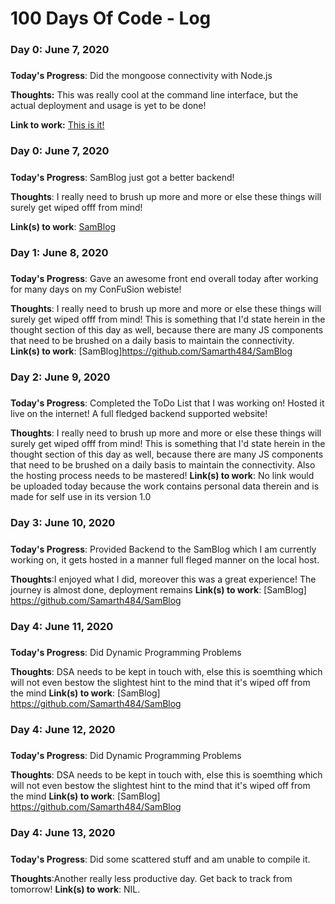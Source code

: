 # 100 Days Of Code - Log

### Day 0: June 7, 2020 
##### 

**Today's Progress**: Did the mongoose connectivity with Node.js

**Thoughts:** This was really cool at the command line interface, but the actual deployment and usage is yet to be done!

**Link to work:** [This is it!](https://github.com/Samarth484/FruitHorsDOeuvre)

### Day 0: June 7, 2020 
##### 

**Today's Progress**: SamBlog just got a better backend!

**Thoughts**: I really need to brush up more and more or else these things will surely get wiped offf from mind!

**Link(s) to work**: [SamBlog](https://github.com/Samarth484/SamBlog)

### Day 1: June 8, 2020 
##### 

**Today's Progress**: Gave an awesome front end overall today after working for many days on my ConFuSion webiste!

**Thoughts**: I really need to brush up more and more or else these things will surely get wiped offf from mind!
  This is something that I'd state herein in the thought section of this day as well, because there are many JS components that need to be brushed on a daily basis to maintain the connectivity.
**Link(s) to work**: [SamBlog]https://github.com/Samarth484/SamBlog

### Day 2: June 9, 2020 
##### 

**Today's Progress**: Completed the ToDo List that I was working on! Hosted it live on the internet! A full fledged backend supported website!

**Thoughts**: I really need to brush up more and more or else these things will surely get wiped offf from mind!
  This is something that I'd state herein in the thought section of this day as well, because there are many JS components that need to be brushed on a daily basis to maintain the connectivity. Also the hosting process needs to be mastered!
**Link(s) to work**: No link would be uploaded today because the work contains personal data therein and is made for self use in its version 1.0


### Day 3: June 10, 2020 
##### 

**Today's Progress**: Provided Backend to the SamBlog which I am currently working on, it gets hosted in a manner full fleged manner on the local host. 

**Thoughts**:I enjoyed what I did, moreover this was a great experience! The journey is almost done, deployment remains
**Link(s) to work**: [SamBlog] https://github.com/Samarth484/SamBlog

### Day 4: June 11, 2020 
##### 

**Today's Progress**: Did Dynamic Programming Problems

**Thoughts**: DSA needs to be kept in touch with, else this is soemthing which will not even bestow the slightest hint to the mind that it's wiped off from the mind
**Link(s) to work**: [SamBlog] https://github.com/Samarth484/SamBlog

### Day 4: June 12, 2020 
##### 

**Today's Progress**: Did Dynamic Programming Problems

**Thoughts**: DSA needs to be kept in touch with, else this is soemthing which will not even bestow the slightest hint to the mind that it's wiped off from the mind
**Link(s) to work**: [SamBlog] https://github.com/Samarth484/SamBlog

### Day 4: June 13, 2020 
##### 

**Today's Progress**: Did some scattered stuff and am unable to compile it.

**Thoughts**:Another really less productive day.
Get back to track from tomorrow!
**Link(s) to work**: NIL.


